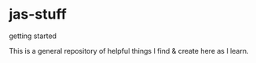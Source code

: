 # jas-stuff
getting started

This is a general repository of helpful things I find & create here as I learn.
